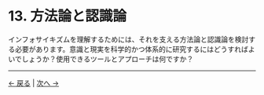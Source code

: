 # 13. 方法論と認識論

インフォサイキズムを理解するためには、それを支える方法論と認識論を検討する必要があります。意識と現実を科学的かつ体系的に研究するにはどうすればよいでしょうか？使用できるツールとアプローチは何ですか？

---
<div class="navigation-links">
<a href="12_批判と反論.md" class="nav-link prev-link">← 戻る</a> | <a href="14_倫理のさらなる探究.md" class="nav-link next-link">次へ →</a>
</div>
